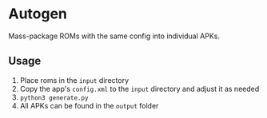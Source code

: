 # Autogen
Mass-package ROMs with the same config into individual APKs.

## Usage
1. Place roms in the `input` directory
2. Copy the app's `config.xml` to the `input` directory and adjust it as needed
3. `python3 generate.py`
4. All APKs can be found in the `output` folder
